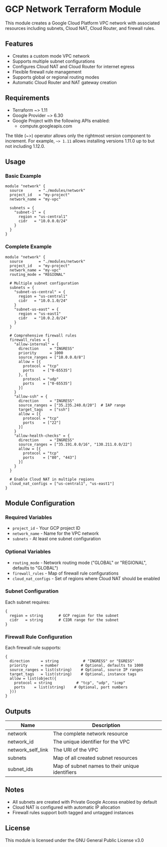 # GCP Network Terraform Module

This module creates a Google Cloud Platform VPC network with associated resources including subnets, Cloud NAT, Cloud Router, and firewall rules.

## Features

- Creates a custom mode VPC network
- Supports multiple subnet configurations
- Configures Cloud NAT and Cloud Router for internet egress
- Flexible firewall rule management
- Supports global or regional routing modes
- Automatic Cloud Router and NAT gateway creation

## Requirements

- Terraform ~> 1.11
- Google Provider ~> 6.30
- Google Project with the following APIs enabled:
  - compute.googleapis.com
 
The tilde (~>) operator allows only the rightmost version component to increment. For example, `~> 1.11` allows installing versions 1.11.0 up to but not including 1.12.0.

## Usage

### Basic Example

```hcl
module "network" {
  source       = "./modules/network"
  project_id   = "my-project"
  network_name = "my-vpc"

  subnets = {
    "subnet-1" = {
      region = "us-central1"
      cidr   = "10.0.0.0/24"
    }
  }
}
```

### Complete Example

```hcl
module "network" {
  source       = "./modules/network"
  project_id   = "my-project"
  network_name = "my-vpc"
  routing_mode = "REGIONAL"

  # Multiple subnet configuration
  subnets = {
    "subnet-us-central" = {
      region = "us-central1"
      cidr   = "10.0.1.0/24"
    }
    "subnet-us-east" = {
      region = "us-east1"
      cidr   = "10.0.2.0/24"
    }
  }

  # Comprehensive firewall rules
  firewall_rules = {
    "allow-internal" = {
      direction     = "INGRESS"
      priority      = 1000
      source_ranges = ["10.0.0.0/8"]
      allow = [{
        protocol = "tcp"
        ports    = ["0-65535"]
      }, {
        protocol = "udp"
        ports    = ["0-65535"]
      }]
    }
    "allow-ssh" = {
      direction     = "INGRESS"
      source_ranges = ["35.235.240.0/20"]  # IAP range
      target_tags   = ["ssh"]
      allow = [{
        protocol = "tcp"
        ports    = ["22"]
      }]
    }
    "allow-health-checks" = {
      direction     = "INGRESS"
      source_ranges = ["35.191.0.0/16", "130.211.0.0/22"]
      allow = [{
        protocol = "tcp"
        ports    = ["80", "443"]
      }]
    }
  }

  # Enable Cloud NAT in multiple regions
  cloud_nat_configs = ["us-central1", "us-east1"]
}
```

## Module Configuration

### Required Variables

- `project_id` - Your GCP project ID
- `network_name` - Name for the VPC network
- `subnets` - At least one subnet configuration

### Optional Variables

- `routing_mode` - Network routing mode ("GLOBAL" or "REGIONAL", defaults to "GLOBAL")
- `firewall_rules` - Map of firewall rule configurations
- `cloud_nat_configs` - Set of regions where Cloud NAT should be enabled

### Subnet Configuration

Each subnet requires:

```hcl
{
  region = string       # GCP region for the subnet
  cidr   = string       # CIDR range for the subnet
}
```

### Firewall Rule Configuration

Each firewall rule supports:

```hcl
{
  direction     = string           # "INGRESS" or "EGRESS"
  priority      = number          # Optional, defaults to 1000
  source_ranges = list(string)    # Optional, source IP ranges
  target_tags   = list(string)    # Optional, instance tags
  allow = list(object({
    protocol = string           # "tcp", "udp", "icmp"
    ports    = list(string)    # Optional, port numbers
  }))
}
```

## Outputs

| Name              | Description                                     |
| ----------------- | ----------------------------------------------- |
| network           | The complete network resource                   |
| network_id        | The unique identifier for the VPC               |
| network_self_link | The URI of the VPC                              |
| subnets           | Map of all created subnet resources             |
| subnet_ids        | Map of subnet names to their unique identifiers |

## Notes

- All subnets are created with Private Google Access enabled by default
- Cloud NAT is configured with automatic IP allocation
- Firewall rules support both tagged and untagged instances

## License

This module is licensed under the GNU General Public License v3.0
